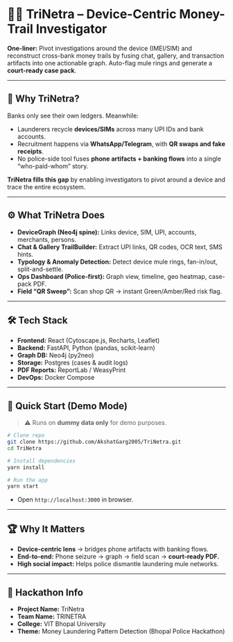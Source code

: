 # 🕵️‍♂️ TriNetra – Device-Centric Money-Trail Investigator

**One-liner:**
Pivot investigations around the device (IMEI/SIM) and reconstruct cross-bank money trails by fusing chat, gallery, and transaction artifacts into one actionable graph. Auto-flag mule rings and generate a **court-ready case pack**.

---

## 🚨 Why TriNetra?

Banks only see their own ledgers. Meanwhile:

* Launderers recycle **devices/SIMs** across many UPI IDs and bank accounts.
* Recruitment happens via **WhatsApp/Telegram**, with **QR swaps and fake receipts**.
* No police-side tool fuses **phone artifacts + banking flows** into a single “who-paid-whom” story.

**TriNetra fills this gap** by enabling investigators to pivot around a device and trace the entire ecosystem.

---

## ⚙️ What TriNetra Does

* **DeviceGraph (Neo4j spine):** Links device, SIM, UPI, accounts, merchants, persons.
* **Chat & Gallery TrailBuilder:** Extract UPI links, QR codes, OCR text, SMS hints.
* **Typology & Anomaly Detection:** Detect device mule rings, fan-in/out, split-and-settle.
* **Ops Dashboard (Police-first):** Graph view, timeline, geo heatmap, case-pack PDF.
* **Field “QR Sweep”:** Scan shop QR → instant Green/Amber/Red risk flag.

---

## 🛠️ Tech Stack

* **Frontend:** React (Cytoscape.js, Recharts, Leaflet)
* **Backend:** FastAPI, Python (pandas, scikit-learn)
* **Graph DB:** Neo4j (py2neo)
* **Storage:** Postgres (cases & audit logs)
* **PDF Reports:** ReportLab / WeasyPrint
* **DevOps:** Docker Compose

---

## 🚀 Quick Start (Demo Mode)

> ⚠️ Runs on **dummy data only** for demo purposes.

```bash
# Clone repo
git clone https://github.com/AkshatGarg2005/TriNetra.git
cd TriNetra

# Install dependencies
yarn install

# Run the app
yarn start
```

* Open `http://localhost:3000` in browser.

---

## 🏆 Why It Matters

* **Device-centric lens** → bridges phone artifacts with banking flows.
* **End-to-end:** Phone seizure → graph → field scan → **court-ready PDF.**
* **High social impact:** Helps police dismantle laundering mule networks.

---

## 📌 Hackathon Info

* **Project Name:** TriNetra
* **Team Name:** TRINETRA
* **College:** VIT Bhopal University
* **Theme:** Money Laundering Pattern Detection (Bhopal Police Hackathon)
